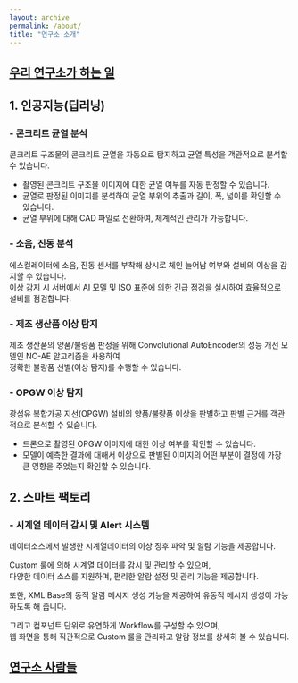 ```yaml
---
layout: archive
permalink: /about/
title: "연구소 소개"
---
```

## <U>우리 연구소가 하는 일</U>

## 1. 인공지능(딥러닝)

### - 콘크리트 균열 분석

콘크리트 구조물의 콘크리트 균열을 자동으로 탐지하고 균열 특성을 객관적으로 분석할 수 있습니다.<br>
- 촬영된 콘크리트 구조물 이미지에 대한 균열 여부를 자동 판정할 수 있습니다.<br>
- 균열로 판정된 이미지를 분석하여 균열 부위의 추출과 길이, 폭, 넓이를 확인할 수 있습니다.<br> 
- 균열 부위에 대해 CAD 파일로 전환하여, 체계적인 관리가 가능합니다.<br>

### - 소음, 진동 분석

에스컬레이터에 소음, 진동 센서를 부착해 상시로 체인 늘어남 여부와 설비의 이상을 감지할 수 있습니다.<br>
이상 감지 시 서버에서 AI 모델 및 ISO 표준에 의한 긴급 점검을 실시하여 효율적으로 설비를 점검합니다.

### - 제조 생산품 이상 탐지

제조 생산품의 양품/불량품 판정을 위해 Convolutional AutoEncoder의 성능 개선 모델인 NC-AE 알고리즘을 사용하여<br>
정확한 불량품 선별(이상 탐지)를 수행할 수 있습니다.

### - OPGW 이상 탐지

광섬유 복합가공 지선(OPGW) 설비의 양품/불량품 이상을 판별하고 판별 근거를 객관적으로 분석할 수 있습니다.<br>
- 드론으로 촬영된 OPGW 이미지에 대한 이상 여부를 확인할 수 있습니다.<br>
- 모델이 예측한 결과에 대해서 이상으로 판별된 이미지의 어떤 부분이 결정에 가장 큰 영향을 주었는지 확인할 수 있습니다.

## 2. 스마트 팩토리

### - 시계열 데이터 감시 및 Alert 시스템

데이터소스에서 발생한 시계열데이터의 이상 징후 파악 및 알람 기능을 제공합니다.<br>

Custom 룰에 의해 시계열 데이터를 감시 및 관리할 수 있으며, <br>
다양한 데이터 소스를 지원하며, 편리한 알람 설정 및 관리 기능을 제공합니다.<br>

또한, XML Base의 동적 알람 메시지 생성 기능을 제공하여 유동적 메시지 생성이 가능하도록 해 줍니다.<br>

그리고 컴포넌트 단위로 유연하게 Workflow를 구성할 수 있으며,<br>
웹 화면을 통해 직관적으로 Custom 룰을 관리하고 알람 정보를 상세히 볼 수 있습니다.

## <U>연구소 사람들</U>

